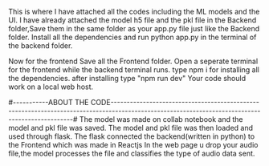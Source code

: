 This is where I have attached all the codes including the ML models and the UI.
I have already attached the model h5 file and the pkl file in the Backend folder,Save them in the same folder as your app.py file just like the Backend folder.
Install all the dependencies and run python app.py in the terminal of the backend folder.

Now for the frontend Save all the Frontend folder.
Open a seperate terminal for the frontend while the backend terminal runs.
type npm i for installing all the dependencies.
after installing type "npm run dev"
Your code should work on a local web host.

#-----------ABOUT THE CODE------------------------------------------------------------------------------------------------------------------------------------------------#
The model was made on collab notebook and the model and pkl file was saved.
The model and pkl file was then loaded and used through flask.
The flask connected the backend(written in python) to the Frontend which was made in Reactjs
In the web page u drop your audio file,the model processes the file and classifies the type of audio data sent.
